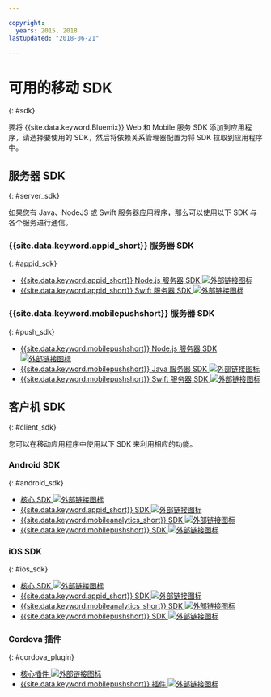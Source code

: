 ```yaml
---

copyright:
  years: 2015, 2018
lastupdated: "2018-06-21"

---
```

# 可用的移动 SDK
{: #sdk}

要将 {{site.data.keyword.Bluemix}} Web 和 Mobile 服务 SDK 添加到应用程序，请选择要使用的 SDK，然后将依赖关系管理器配置为将 SDK 拉取到应用程序中。


## 服务器 SDK
{: #server_sdk}

如果您有 Java、NodeJS 或 Swift 服务器应用程序，那么可以使用以下 SDK 与各个服务进行通信。


### {{site.data.keyword.appid_short}} 服务器 SDK
{: #appid_sdk}

- [{{site.data.keyword.appid_short}} Node.js 服务器 SDK ![外部链接图标](../../icons/launch-glyph.svg "外部链接图标")](https://github.com/ibm-cloud-security/appid-serversdk-nodejs)
- [{{site.data.keyword.appid_short}} Swift 服务器 SDK ![外部链接图标](../../icons/launch-glyph.svg "外部链接图标")](https://github.com/ibm-cloud-security/appid-serversdk-swift)

### {{site.data.keyword.mobilepushshort}} 服务器 SDK
{: #push_sdk}

- [{{site.data.keyword.mobilepushshort}} Node.js 服务器 SDK ![外部链接图标](../../icons/launch-glyph.svg "外部链接图标")](https://github.com/ibm-bluemix-mobile-services/bms-pushnotifications-serversdk-nodejs)
- [{{site.data.keyword.mobilepushshort}} Java 服务器 SDK ![外部链接图标](../../icons/launch-glyph.svg "外部链接图标")](https://github.com/ibm-bluemix-mobile-services/bms-pushnotifications-serversdk-java)
- [{{site.data.keyword.mobilepushshort}} Swift 服务器 SDK ![外部链接图标](../../icons/launch-glyph.svg "外部链接图标")](https://github.com/ibm-bluemix-mobile-services/bms-pushnotifications-serversdk-swift)


## 客户机 SDK
{: #client_sdk}

您可以在移动应用程序中使用以下 SDK 来利用相应的功能。


### Android SDK
{: #android_sdk}

- [核心 SDK ![外部链接图标](../../icons/launch-glyph.svg "外部链接图标")](https://github.com/ibm-bluemix-mobile-services/bms-clientsdk-android-core)
- [{{site.data.keyword.appid_short}} SDK ![外部链接图标](../../icons/launch-glyph.svg "外部链接图标")](https://github.com/ibm-cloud-security/appid-clientsdk-android)
- [{{site.data.keyword.mobileanalytics_short}} SDK ![外部链接图标](../../icons/launch-glyph.svg "外部链接图标")](https://github.com/ibm-bluemix-mobile-services/bms-clientsdk-android-analytics)
- [{{site.data.keyword.mobilepushshort}} SDK ![外部链接图标](../../icons/launch-glyph.svg "外部链接图标")](https://github.com/ibm-bluemix-mobile-services/bms-clientsdk-android-push)


### iOS SDK
{: #ios_sdk}

- [核心 SDK ![外部链接图标](../../icons/launch-glyph.svg "外部链接图标")](https://github.com/ibm-bluemix-mobile-services/bms-clientsdk-swift-core)
- [{{site.data.keyword.appid_short}} SDK ![外部链接图标](../../icons/launch-glyph.svg "外部链接图标")](https://github.com/ibm-cloud-security/appid-clientsdk-swift)
- [{{site.data.keyword.mobileanalytics_short}} SDK ![外部链接图标](../../icons/launch-glyph.svg "外部链接图标")](https://github.com/ibm-bluemix-mobile-services/bms-clientsdk-swift-analytics)
- [{{site.data.keyword.mobilepushshort}} SDK ![外部链接图标](../../icons/launch-glyph.svg "外部链接图标")](https://github.com/ibm-bluemix-mobile-services/bms-clientsdk-swift-push)


### Cordova 插件
{: #cordova_plugin}

- [核心插件 ![外部链接图标](../../icons/launch-glyph.svg "外部链接图标")](https://github.com/ibm-bluemix-mobile-services/bms-clientsdk-cordova-plugin-core)
- [{{site.data.keyword.mobilepushshort}} 插件 ![外部链接图标](../../icons/launch-glyph.svg "外部链接图标")](https://github.com/ibm-bluemix-mobile-services/bms-clientsdk-cordova-plugin-push)
